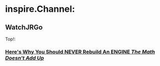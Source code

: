 # inspire.Channel:
## WatchJRGo
Top!:
### [Here's Why You Should NEVER Rebuild An ENGINE *The Math Doesn't Add Up*](https://youtu.be/WB8InN82l3c)
